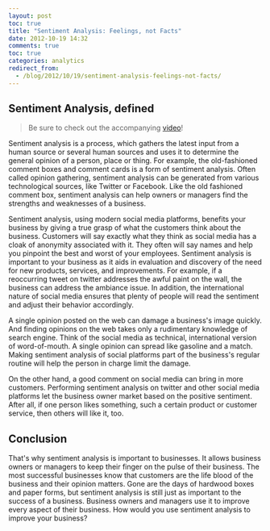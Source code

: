 ```yaml
---
layout: post
toc: true
title: "Sentiment Analysis: Feelings, not Facts"
date: 2012-10-19 14:32
comments: true
toc: true
categories: analytics
redirect_from:
  - /blog/2012/10/19/sentiment-analysis-feelings-not-facts/
---
```


## Sentiment Analysis, defined

> Be sure to check out the accompanying [video](http://www.youtube.com/watch?v=YmOYrozqCps)!

Sentiment analysis is a process, which gathers the latest input from a human source or several human sources and uses it to determine the general opinion of a person, place or thing. For example, the old-fashioned comment boxes and comment cards is a form of sentiment analysis. Often called opinion gathering, sentiment analysis can be generated from various technological sources, like Twitter or Facebook. Like the old fashioned comment box, sentiment analysis can help owners or managers find the strengths and weaknesses of a business.

Sentiment analysis, using modern social media platforms, benefits your business by giving a true grasp of what the customers think about the business. Customers will say exactly what they think as social media has a cloak of anonymity associated with it. They often will say names and help you pinpoint the best and worst of your employees. Sentiment analysis is important to your business as it aids in evaluation and discovery of the need for new products, services, and improvements.  For example, if a reoccurring tweet on twitter addresses the awful paint on the wall, the business can address the ambiance issue. In addition, the international nature of social media ensures that plenty of people will read the sentiment and adjust their behavior accordingly.

A single opinion posted on the web can damage a business's image quickly. And finding opinions on the web takes only a rudimentary knowledge of search engine. Think of the social media as technical, international version of word-of-mouth. A single opinion can spread like gasoline and a match. Making sentiment analysis of social platforms part of the business's regular routine will help the person in charge limit the damage.

On the other hand, a good comment on social media can bring in more customers.  Performing sentiment analysis on twitter and other social media platforms let the business owner market based on the positive sentiment. After all, if one person likes something, such a certain product or customer service, then others will like it, too.

## Conclusion

That's why sentiment analysis is important to businesses. It allows business owners or managers to keep their finger on the pulse of their business. The most successful businesses know that customers are the life blood of the business and their opinion matters. Gone are the days of hardwood boxes and paper forms, but sentiment analysis is still just as important to the success of a business. Business owners and managers use it to improve every aspect of their business. How would you use sentiment analysis to improve your business?
